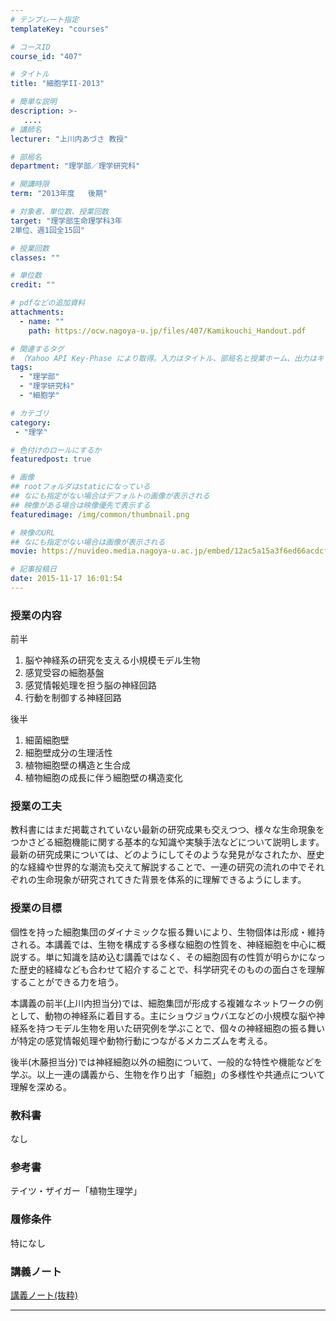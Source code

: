 ```yaml
---
# テンプレート指定
templateKey: "courses"

# コースID
course_id: "407"

# タイトル
title: "細胞学II-2013"

# 簡単な説明
description: >-
   ....
# 講師名
lecturer: "上川内あづさ 教授"

# 部局名
department: "理学部／理学研究科"

# 開講時限
term: "2013年度	後期"

# 対象者、単位数、授業回数
target: "理学部生命理学科3年
2単位、週1回全15回"

# 授業回数
classes: ""

# 単位数
credit: ""

# pdfなどの追加資料
attachments:
  - name: "" 
    path: https://ocw.nagoya-u.jp/files/407/Kamikouchi_Handout.pdf

# 関連するタグ
# （Yahoo API Key-Phase により取得。入力はタイトル、部局名と授業ホーム、出力はキーフレーズ（tags））
tags:
  - "理学部"
  - "理学研究科"
  - "細胞学"

# カテゴリ
category:
 - "理学"

# 色付けのロールにするか
featuredpost: true

# 画像
## rootフォルダはstaticになっている
## なにも指定がない場合はデフォルトの画像が表示される
## 映像がある場合は映像優先で表示する
featuredimage: /img/common/thumbnail.png

# 映像のURL
## なにも指定がない場合は画像が表示される
movie: https://nuvideo.media.nagoya-u.ac.jp/embed/12ac5a15a3f6ed66acdcf713174d7973e1b63fdc

# 記事投稿日
date: 2015-11-17 16:01:54
---
```


### 授業の内容

前半

1. 脳や神経系の研究を支える小規模モデル生物
2. 感覚受容の細胞基盤
3. 感覚情報処理を担う脳の神経回路
4. 行動を制御する神経回路

後半

1. 細菌細胞壁
2. 細胞壁成分の生理活性
3. 植物細胞壁の構造と生合成
4. 植物細胞の成長に伴う細胞壁の構造変化


### 授業の工夫

教科書にはまだ掲載されていない最新の研究成果も交えつつ、様々な生命現象をつかさどる細胞機能に関する基本的な知識や実験手法などについて説明します。最新の研究成果については、どのようにしてそのような発見がなされたか、歴史的な経緯や世界的な潮流も交えて解説することで、一連の研究の流れの中でそれぞれの生命現象が研究されてきた背景を体系的に理解できるようにします。





### 授業の目標

個性を持った細胞集団のダイナミックな振る舞いにより、生物個体は形成・維持される。本講義では、生物を構成する多様な細胞の性質を、神経細胞を中心に概説する。単に知識を詰め込む講義ではなく、その細胞固有の性質が明らかになった歴史的経緯なども合わせて紹介することで、科学研究そのものの面白さを理解することができる力を培う。

本講義の前半(上川内担当分)では、細胞集団が形成する複雑なネットワークの例として、動物の神経系に着目する。主にショウジョウバエなどの小規模な脳や神経系を持つモデル生物を用いた研究例を学ぶことで、個々の神経細胞の振る舞いが特定の感覚情報処理や動物行動につながるメカニズムを考える。

後半(木藤担当分)では神経細胞以外の細胞について、一般的な特性や機能などを学ぶ。以上一連の講義から、生物を作り出す「細胞」の多様性や共通点について理解を深める。

### 教科書

なし

### 参考書

テイツ・ザイガー「植物生理学」

### 履修条件

特になし





### 講義ノート

[講義ノート(抜粋)](https://ocw.nagoya-u.jp/files/407/Kamikouchi_Handout.pdf) 










-----